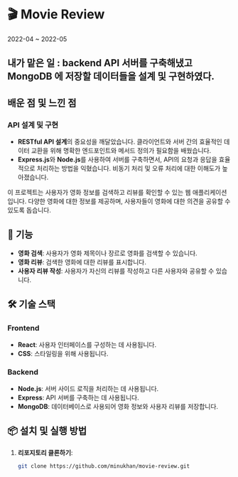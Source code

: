 # 🎬 Movie Review

2022-04 ~ 2022-05 

## 내가 맡은 일 : backend API 서버를 구축해냈고 MongoDB 에 저장할 데이터들을 설계 및 구현하였다. 

## 배운 점 및 느낀 점

### **API 설계 및 구현**
   - **RESTful API 설계**의 중요성을 깨달았습니다. 클라이언트와 서버 간의 효율적인 데이터 교환을 위해 명확한 엔드포인트와 메서드 정의가 필요함을 배웠습니다.
   - **Express.js**와 **Node.js**를 사용하여 서버를 구축하면서, API의 요청과 응답을 효율적으로 처리하는 방법을 익혔습니다. 비동기 처리 및 오류 처리에 대한 이해도가 높아졌습니다.

이 프로젝트는 사용자가 영화 정보를 검색하고 리뷰를 확인할 수 있는 웹 애플리케이션입니다. 다양한 영화에 대한 정보를 제공하며, 사용자들이 영화에 대한 의견을 공유할 수 있도록 돕습니다.

## 🌟 기능

- **영화 검색**: 사용자가 영화 제목이나 장르로 영화를 검색할 수 있습니다.
- **영화 리뷰**: 검색한 영화에 대한 리뷰를 표시합니다.
- **사용자 리뷰 작성**: 사용자가 자신의 리뷰를 작성하고 다른 사용자와 공유할 수 있습니다.

## 🛠️ 기술 스택

### Frontend
- **React**: 사용자 인터페이스를 구성하는 데 사용됩니다.
- **CSS**: 스타일링을 위해 사용됩니다.

### Backend
- **Node.js**: 서버 사이드 로직을 처리하는 데 사용됩니다.
- **Express**: API 서버를 구축하는 데 사용됩니다.
- **MongoDB**: 데이터베이스로 사용되어 영화 정보와 사용자 리뷰를 저장합니다.

## 📦 설치 및 실행 방법

1. **리포지토리 클론하기**:
   ```bash
   git clone https://github.com/minukhan/movie-review.git
